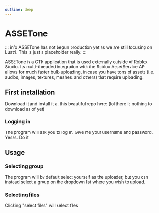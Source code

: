 ```yaml
---
outline: deep
---
```


# ASSETone

::: info
ASSETone has not begun production yet as we are still focusing on Luatri. This is just a placeholder really.
:::

ASSETone is a GTK application that is used externally outside of Roblox Studio. Its multi-threaded integration with the Roblox AssetService API allows for much faster bulk-uploading, in case you have tons of assets (i.e. audios, images, textures, meshes, and others) that require uploading.

## First installation

Download it and install it at this beautiful repo here: (lol there is nothing to download as of yet)

### Logging in

The program will ask you to log in. Give me your username and password. Yesss. Do it.

## Usage

### Selecting group

The program will by default select yourself as the uploader, but you can instead select a group on the dropdown list where you wish to upload.

### Selecting files

Clicking "select files" will select files